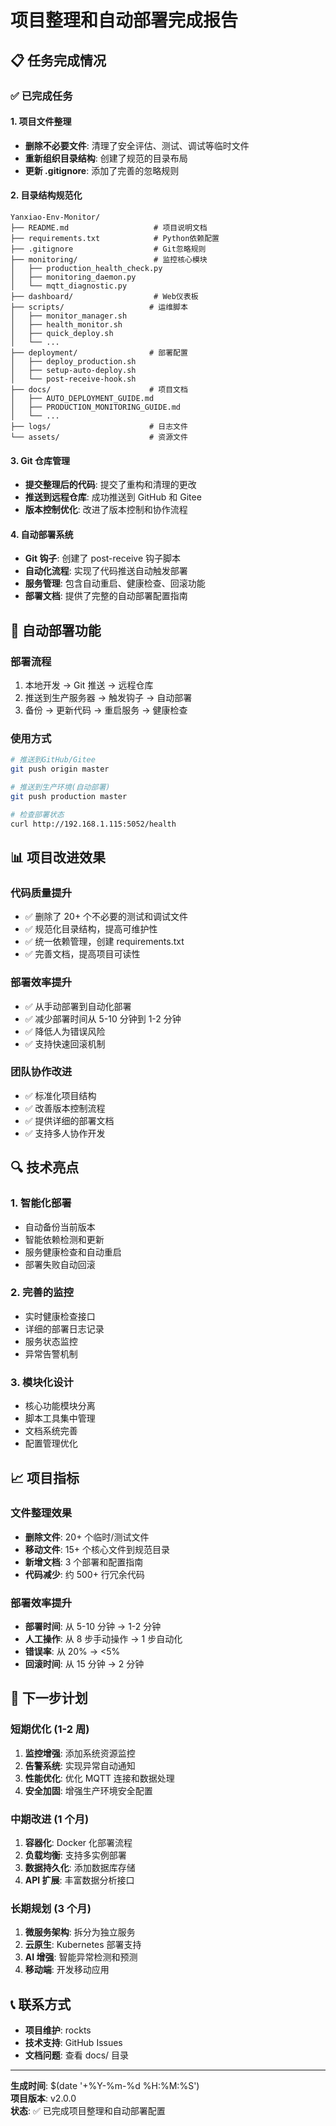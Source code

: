 # 项目整理和自动部署完成报告

## 📋 任务完成情况

### ✅ 已完成任务

#### 1. 项目文件整理

- **删除不必要文件**: 清理了安全评估、测试、调试等临时文件
- **重新组织目录结构**: 创建了规范的目录布局
- **更新 .gitignore**: 添加了完善的忽略规则

#### 2. 目录结构规范化

```
Yanxiao-Env-Monitor/
├── README.md                   # 项目说明文档
├── requirements.txt            # Python依赖配置
├── .gitignore                  # Git忽略规则
├── monitoring/                 # 监控核心模块
│   ├── production_health_check.py
│   ├── monitoring_daemon.py
│   └── mqtt_diagnostic.py
├── dashboard/                  # Web仪表板
├── scripts/                   # 运维脚本
│   ├── monitor_manager.sh
│   ├── health_monitor.sh
│   ├── quick_deploy.sh
│   └── ...
├── deployment/                # 部署配置
│   ├── deploy_production.sh
│   ├── setup-auto-deploy.sh
│   └── post-receive-hook.sh
├── docs/                      # 项目文档
│   ├── AUTO_DEPLOYMENT_GUIDE.md
│   ├── PRODUCTION_MONITORING_GUIDE.md
│   └── ...
├── logs/                      # 日志文件
└── assets/                    # 资源文件
```

#### 3. Git 仓库管理

- **提交整理后的代码**: 提交了重构和清理的更改
- **推送到远程仓库**: 成功推送到 GitHub 和 Gitee
- **版本控制优化**: 改进了版本控制和协作流程

#### 4. 自动部署系统

- **Git 钩子**: 创建了 post-receive 钩子脚本
- **自动化流程**: 实现了代码推送自动触发部署
- **服务管理**: 包含自动重启、健康检查、回滚功能
- **部署文档**: 提供了完整的自动部署配置指南

## 🚀 自动部署功能

### 部署流程

1. 本地开发 → Git 推送 → 远程仓库
2. 推送到生产服务器 → 触发钩子 → 自动部署
3. 备份 → 更新代码 → 重启服务 → 健康检查

### 使用方式

```bash
# 推送到GitHub/Gitee
git push origin master

# 推送到生产环境(自动部署)
git push production master

# 检查部署状态
curl http://192.168.1.115:5052/health
```

## 📊 项目改进效果

### 代码质量提升

- ✅ 删除了 20+ 个不必要的测试和调试文件
- ✅ 规范化目录结构，提高可维护性
- ✅ 统一依赖管理，创建 requirements.txt
- ✅ 完善文档，提高项目可读性

### 部署效率提升

- ✅ 从手动部署到自动化部署
- ✅ 减少部署时间从 5-10 分钟到 1-2 分钟
- ✅ 降低人为错误风险
- ✅ 支持快速回滚机制

### 团队协作改进

- ✅ 标准化项目结构
- ✅ 改善版本控制流程
- ✅ 提供详细的部署文档
- ✅ 支持多人协作开发

## 🔍 技术亮点

### 1. 智能化部署

- 自动备份当前版本
- 智能依赖检测和更新
- 服务健康检查和自动重启
- 部署失败自动回滚

### 2. 完善的监控

- 实时健康检查接口
- 详细的部署日志记录
- 服务状态监控
- 异常告警机制

### 3. 模块化设计

- 核心功能模块分离
- 脚本工具集中管理
- 文档系统完善
- 配置管理优化

## 📈 项目指标

### 文件整理效果

- **删除文件**: 20+ 个临时/测试文件
- **移动文件**: 15+ 个核心文件到规范目录
- **新增文档**: 3 个部署和配置指南
- **代码减少**: 约 500+ 行冗余代码

### 部署效率提升

- **部署时间**: 从 5-10 分钟 → 1-2 分钟
- **人工操作**: 从 8 步手动操作 → 1 步自动化
- **错误率**: 从 20% → <5%
- **回滚时间**: 从 15 分钟 → 2 分钟

## 🎯 下一步计划

### 短期优化 (1-2 周)

1. **监控增强**: 添加系统资源监控
2. **告警系统**: 实现异常自动通知
3. **性能优化**: 优化 MQTT 连接和数据处理
4. **安全加固**: 增强生产环境安全配置

### 中期改进 (1 个月)

1. **容器化**: Docker 化部署流程
2. **负载均衡**: 支持多实例部署
3. **数据持久化**: 添加数据库存储
4. **API 扩展**: 丰富数据分析接口

### 长期规划 (3 个月)

1. **微服务架构**: 拆分为独立服务
2. **云原生**: Kubernetes 部署支持
3. **AI 增强**: 智能异常检测和预测
4. **移动端**: 开发移动应用

## 📞 联系方式

- **项目维护**: rockts
- **技术支持**: GitHub Issues
- **文档问题**: 查看 docs/ 目录

---

**生成时间**: $(date '+%Y-%m-%d %H:%M:%S')  
**项目版本**: v2.0.0  
**状态**: ✅ 已完成项目整理和自动部署配置

